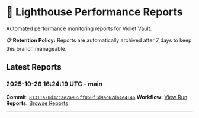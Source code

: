 # 🔦 Lighthouse Performance Reports

Automated performance monitoring reports for Violet Vault.

**📋 Retention Policy:** Reports are automatically archived after 7 days to keep this branch manageable.

## Latest Reports

### 2025-10-26 16:24:19 UTC - main

**Commit:** [`81311a20d32cae2a905ff060f1d9ad62da4e4146`](https://github.com/thef4tdaddy/violet-vault/commit/81311a20d32cae2a905ff060f1d9ad62da4e4146)
**Workflow:** [View Run](https://github.com/thef4tdaddy/violet-vault/actions/runs/18820585259)
**Reports:** [Browse Reports](https://github.com/thef4tdaddy/violet-vault/tree/lighthouse-reports/reports/main/2025-10-26_16-24-17)


---

